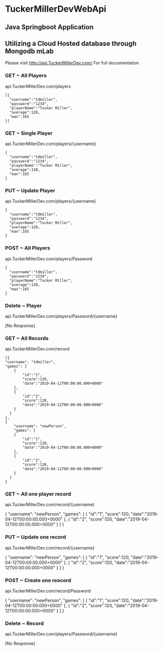 # TuckerMillerDevWebApi
## Java Springboot Application
## Utilizing a Cloud Hosted database through Mongodb mLab

Please visit http://api.TuckerMillerDev.com/ For full documentation

### GET ~ All Players
api.TuckerMillerDev.com/players

    [{
      "username":"tdmiller",
      "password":"1234",
      "playerName":"Tucker Miller",
      "average":120,
      "max":165
    }]
    
### GET ~ Single Player
api.TuckerMillerDev.com/players/{username}

    {
      "username":"tdmiller",
      "password":"1234",
      "playerName":"Tucker Miller",
      "average":120,
      "max":165
    }
    
    
### PUT ~ Update Player
api.TuckerMillerDev.com/players/{username}

    {
      "username":"tdmiller",
      "password":"1234",
      "playerName":"Tucker Miller",
      "average":120,
      "max":165
    }
    
    
### POST ~ All Players
api.TuckerMillerDev.com/players/Password

    {
      "username":"tdmiller",
      "password":"1234",
      "playerName":"Tucker Miller",
      "average":120,
      "max":165
    }
    
    
### Delete ~ Player
api.TuckerMillerDev.com/players/Password/{username}

[No Response]


### GET ~ All Records
api.TuckerMillerDev.com/record

    [{
    "username": "tdmiller",
    "games": [
        {
            "id":"1",
            "score":120,
            "date":"2019-04-12T00:00:00.000+0000"
        },
        {
            "id":"2",
            "score":120,
            "date":"2019-04-12T00:00:00.000+0000"
        }
      ]
    },
    {
        "username": "newPerson",
        "games": [
        {
            "id":"1",
            "score":120,
            "date":"2019-04-12T00:00:00.000+0000"
        },
        {
            "id":"2",
            "score":120,
            "date":"2019-04-12T00:00:00.000+0000"
        }
      ]
    }
        
### GET ~ All one player record
api.TuckerMillerDev.com/record/{username}

{
    "username": "newPerson",
    "games": [
      {
          "id":"1",
          "score":120,
          "date":"2019-04-12T00:00:00.000+0000"
      },
      {
          "id":"2",
          "score":120,
          "date":"2019-04-12T00:00:00.000+0000"
      }
    ]
}

### PUT ~ Update one record
api.TuckerMillerDev.com/record/{username}

{
    "username": "newPerson",
    "games": [
      {
          "id":"1",
          "score":120,
          "date":"2019-04-12T00:00:00.000+0000"
      },
      {
          "id":"2",
          "score":120,
          "date":"2019-04-12T00:00:00.000+0000"
      }
    ]
}

### POST ~ Create one reocord
api.TuckerMillerDev.com/record/Password

{
    "username": "newPerson",
    "games": [
      {
          "id":"1",
          "score":120,
          "date":"2019-04-12T00:00:00.000+0000"
      },
      {
          "id":"2",
          "score":120,
          "date":"2019-04-12T00:00:00.000+0000"
      }
    ]
}

### Delete ~ Record
api.TuckerMillerDev.com/players/Password/{username}

[No Response]
